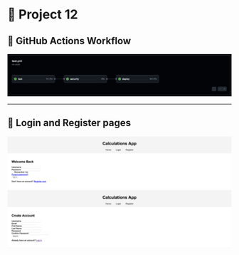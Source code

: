# 🩷 Project 12


## 🩷 GitHub Actions Workflow

![GitHub Actions](screenshots/workflow.png)

---

## 🩷 Login and Register pages

![GitHub Actions](screenshots/login.png)
![GitHub Actions](screenshots/register.png)